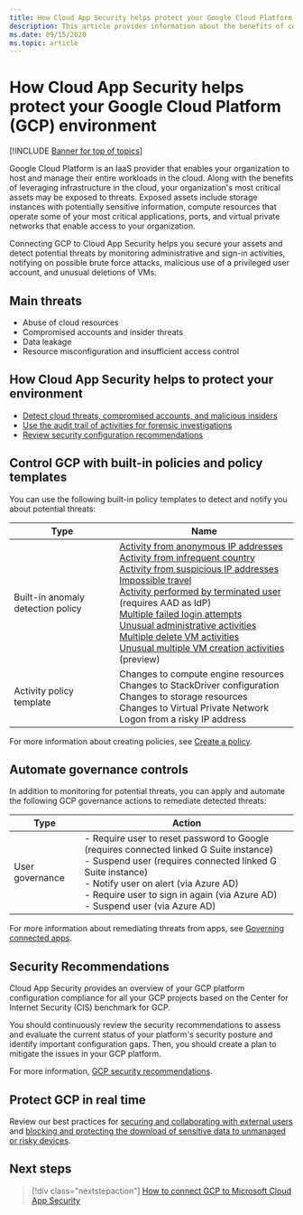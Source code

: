 ```yaml
---
title: How Cloud App Security helps protect your Google Cloud Platform environment
description: This article provides information about the benefits of connecting your Google Cloud Platform app to Cloud App Security using the API connector for visibility and control over use.
ms.date: 09/15/2020
ms.topic: article
---
```

# How Cloud App Security helps protect your Google Cloud Platform (GCP) environment

[!INCLUDE [Banner for top of topics](includes/banner.md)]

Google Cloud Platform is an IaaS provider that enables your organization to host and manage their entire workloads in the cloud. Along with the benefits of leveraging infrastructure in the cloud, your organization's most critical assets may be exposed to threats. Exposed assets include storage instances with potentially sensitive information, compute resources that operate some of your most critical applications, ports, and virtual private networks that enable access to your organization.

Connecting GCP to Cloud App Security helps you secure your assets and detect potential threats by monitoring administrative and sign-in activities, notifying on possible brute force attacks, malicious use of a privileged user account, and unusual deletions of VMs.

## Main threats

- Abuse of cloud resources
- Compromised accounts and insider threats
- Data leakage
- Resource misconfiguration and insufficient access control

## How Cloud App Security helps to protect your environment

- [Detect cloud threats, compromised accounts, and malicious insiders](best-practices.md#detect-cloud-threats-compromised-accounts-malicious-insiders-and-ransomware)
- [Use the audit trail of activities for forensic investigations](best-practices.md#use-the-audit-trail-of-activities-for-forensic-investigations)
- [Review security configuration recommendations](security-config-gcp.md)

## Control GCP with built-in policies and policy templates

You can use the following built-in policy templates to detect and notify you about potential threats:

| Type | Name |
| ---- | ---- |
| Built-in anomaly detection policy | [Activity from anonymous IP addresses](anomaly-detection-policy.md#activity-from-anonymous-ip-addresses)<br />[Activity from infrequent country](anomaly-detection-policy.md#activity-from-infrequent-country)<br />[Activity from suspicious IP addresses](anomaly-detection-policy.md#activity-from-suspicious-ip-addresses)<br />[Impossible travel](anomaly-detection-policy.md#impossible-travel)<br />[Activity performed by terminated user](anomaly-detection-policy.md#activity-performed-by-terminated-user) (requires AAD as IdP)<br />[Multiple failed login attempts](anomaly-detection-policy.md#multiple-failed-login-attempts)<br />[Unusual administrative activities](anomaly-detection-policy.md#unusual-activities-by-user)<br />[Multiple delete VM activities](anomaly-detection-policy.md#multiple-delete-vm-activities)<br />[Unusual multiple VM creation activities](anomaly-detection-policy.md#unusual-activities-by-user) (preview) |
| Activity policy template | Changes to compute engine resources<br />Changes to StackDriver configuration<br />Changes to storage resources<br />Changes to Virtual Private Network<br />Logon from a risky IP address |

For more information about creating policies, see [Create a policy](control-cloud-apps-with-policies.md#create-a-policy).

## Automate governance controls

In addition to monitoring for potential threats, you can apply and automate the following GCP governance actions to remediate detected threats:

| Type | Action |
| ---- | ---- |
| User governance | - Require user to reset password to Google (requires connected linked G Suite instance)<br />- Suspend user (requires connected linked G Suite instance)<br />- Notify user on alert (via Azure AD)<br />- Require user to sign in again (via Azure AD)<br />- Suspend user (via Azure AD) |

For more information about remediating threats from apps, see [Governing connected apps](governance-actions.md).

## Security Recommendations

Cloud App Security provides an overview of your GCP platform configuration compliance for all your GCP projects based on the Center for Internet Security (CIS) benchmark for GCP.

You should continuously review the security recommendations to assess and evaluate the current status of your platform's security posture and identify important configuration gaps. Then, you should create a plan to mitigate the issues in your GCP platform.

For more information, [GCP security recommendations](security-config-gcp.md).

## Protect GCP in real time

Review our best practices for [securing and collaborating with external users](best-practices.md#secure-collaboration-with-external-users-by-enforcing-real-time-session-controls) and [blocking and protecting the download of sensitive data to unmanaged or risky devices](best-practices.md#block-and-protect-download-of-sensitive-data-to-unmanaged-or-risky-devices).

## Next steps

> [!div class="nextstepaction"]
> [How to connect GCP to Microsoft Cloud App Security](connect-google-gcp-to-microsoft-cloud-app-security.md)
